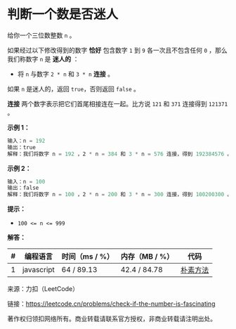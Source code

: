 # 判断一个数是否迷人

给你一个三位数整数 `n` 。

如果经过以下修改得到的数字 **恰好** 包含数字 `1` 到 `9` 各一次且不包含任何 `0` ，那么我们称数字 `n` 是 **迷人的** ：

- 将 `n` 与数字 `2 * n` 和 `3 * n` **连接** 。

如果 `n` 是迷人的，返回 `true`，否则返回 `false` 。

**连接** 两个数字表示把它们首尾相接连在一起。比方说 `121` 和 `371` 连接得到 `121371` 。

**示例 1：**

``` javascript
输入：n = 192
输出：true
解释：我们将数字 n = 192 ，2 * n = 384 和 3 * n = 576 连接，得到 192384576 。这个数字包含 1 到 9 恰好各一次。
```

**示例 2：**

``` javascript
输入：n = 100
输出：false
解释：我们将数字 n = 100 ，2 * n = 200 和 3 * n = 300 连接，得到 100200300 。这个数字不符合上述条件。
```

**提示：**

- `100 <= n <= 999`

**解答：**

**#**|**编程语言**|**时间（ms / %）**|**内存（MB / %）**|**代码**
--|--|--|--|--
1|javascript|64 / 89.13|42.4 / 84.78|[朴素方法](./javascript/ac_v1.js)

来源：力扣（LeetCode）

链接：https://leetcode.cn/problems/check-if-the-number-is-fascinating

著作权归领扣网络所有。商业转载请联系官方授权，非商业转载请注明出处。
